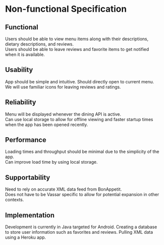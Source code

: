 # Non-functional Specification
## Functional
Users should be able to view menu items along with their descriptions, dietary descriptions, and reviews.  
Users should be able to leave reviews and favorite items to get notified when it is available.

## Usability
App should be simple and intuitive. Should directly open to current menu.  
We will use familiar icons for leaving reviews and ratings.

## Reliability
Menu will be displayed whenever the dining API is active.  
Can use local storage to allow for offline viewing and faster startup times when the app has been opened recently. 

## Performance
Loading times and throughput should be minimal due to the simplicity of the app.  
Can improve load time by using local storage.

## Supportability
Need to rely on accurate XML data feed from BonAppetit.  
Does not have to be Vassar specific to allow for potential expansion in other contexts.

## Implementation
Development is currently in Java targeted for Android. Creating a database to store user information such as favorites and reviews. Pulling XML data using a Heroku app.

